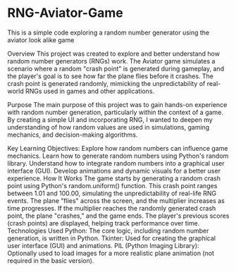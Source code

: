 # RNG-Aviator-Game
This is a simple code exploring a random number generator using the aviator look alike game

Overview
This project was created to explore and better understand how random number generators (RNGs) work. The Aviator game simulates a scenario where a random "crash point" is generated during gameplay, and the player's goal is to see how far the plane flies before it crashes. The crash point is generated randomly, mimicking the unpredictability of real-world RNGs used in games and other applications.


Purpose
The main purpose of this project was to gain hands-on experience with random number generation, particularly within the context of a game. By creating a simple UI and incorporating RNG, I wanted to deepen my understanding of how random values are used in simulations, gaming mechanics, and decision-making algorithms.

Key Learning Objectives:
Explore how random numbers can influence game mechanics.
Learn how to generate random numbers using Python's random library.
Understand how to integrate random numbers into a graphical user interface (GUI).
Develop animations and dynamic visuals for a better user experience.
How It Works
The game starts by generating a random crash point using Python's random.uniform() function. This crash point ranges between 1.01 and 100.00, simulating the unpredictability of real-life RNG events.
The plane "flies" across the screen, and the multiplier increases as time progresses.
If the multiplier reaches the randomly generated crash point, the plane "crashes," and the game ends.
The player's previous scores (crash points) are displayed, helping track performance over time.
Technologies Used
Python: The core logic, including random number generation, is written in Python.
Tkinter: Used for creating the graphical user interface (GUI) and animations.
PIL (Python Imaging Library): Optionally used to load images for a more realistic plane animation (not required in the basic version).
